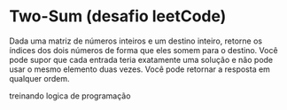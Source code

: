 # Two-Sum (desafio leetCode)
Dada uma matriz de números inteiros e um destino inteiro, retorne os índices dos dois números de forma que eles somem para o destino. 
Você pode supor que cada entrada teria exatamente uma solução e não pode usar o mesmo elemento duas vezes.
Você pode retornar a resposta em qualquer ordem.

treinando logica de programação
